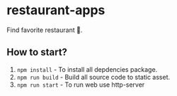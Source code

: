# restaurant-apps

Find favorite restaurant 🍜.

## How to start?

1. `npm install` - To install all depdencies package.
2. `npm run build` - Build all source code to static asset.
3. `npm run start` - To run web use http-server
